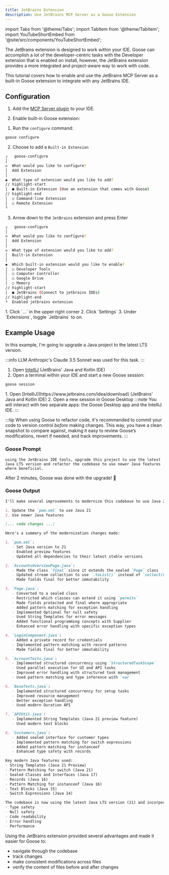 ```yaml
---
title: JetBrains Extension
description: Use JetBrains MCP Server as a Goose Extension
---
```


import Tabs from '@theme/Tabs';
import TabItem from '@theme/TabItem';
import YouTubeShortEmbed from '@site/src/components/YouTubeShortEmbed';

<YouTubeShortEmbed videoUrl="https://www.youtube.com/embed/1fP5elf9qQM" />

The JetBrains extension is designed to work within your IDE. Goose can accomplish a lot of the developer-centric tasks with the Developer extension that is enabled on install, however, the JetBrains extension provides a more integrated and project-aware way to work with code.

This tutorial covers how to enable and use the JetBrains MCP Server as a built-in Goose extension to integrate with any JetBrains IDE.

## Configuration

1. Add the [MCP Server plugin](https://plugins.jetbrains.com/plugin/26071-mcp-server) to your IDE.

2. Enable built-in Goose extension:

<Tabs groupId="interface">
  <TabItem value="cli" label="Goose CLI" default>

  1. Run the `configure` command:
  ```sh
  goose configure
  ```

  2. Choose to add a `Built-in Extension`
  ```sh
  ┌   goose-configure 
  │
  ◇  What would you like to configure?
  │  Add Extension 
  │
  ◆  What type of extension would you like to add?
  // highlight-start    
  │  ● Built-in Extension (Use an extension that comes with Goose)
  // highlight-end  
  │  ○ Command-line Extension 
  │  ○ Remote Extension 
  └  
  ```

  3. Arrow down to the `JetBrains` extension and press Enter
  ```sh
  ┌   goose-configure 
  │
  ◇  What would you like to configure?
  │  Add Extension 
  │
  ◇  What type of extension would you like to add?
  │  Built-in Extension 
  │
  ◆  Which built-in extension would you like to enable?
  │  ○ Developer Tools 
  │  ○ Computer Controller 
  │  ○ Google Drive 
  │  ○ Memory 
  // highlight-start
  │  ● JetBrains (Connect to jetbrains IDEs)
  // highlight-end
  └  Enabled jetbrains extension
  ```
  </TabItem>
  <TabItem value="ui" label="Goose Desktop">
  1. Click `...` in the upper right corner
  2. Click `Settings`
  3. Under `Extensions`, toggle `Jetbrains` to on.
  </TabItem>
</Tabs>

## Example Usage

In this example, I'm going to upgrade a Java project to the latest LTS version.

:::info LLM
Anthropic's Claude 3.5 Sonnet was used for this task.
:::


<Tabs groupId="interface">
  <TabItem value="cli" label="Goose CLI" default>

  1. Open [IntelliJ](https://www.jetbrains.com/idea/download) (JetBrains' Java and Kotlin IDE)
  2. Open a terminal within your IDE and start a new Goose session:

  ```sh
  goose session
  ```

  </TabItem>
  <TabItem value="ui" label="Goose Desktop">
   1. Open [IntelliJ](https://www.jetbrains.com/idea/download) (JetBrains' Java and Kotlin IDE)
   2. Open a new session in Goose Desktop
   :::note
   You will interact with two separate apps: the Goose Desktop app and the IntelliJ IDE.
   :::

  </TabItem>
</Tabs>

:::tip 
When using Goose to refactor code, it's recommended to commit your code to version control _before_ making changes. This way, you have a clean snapshot to compare against, making it easy to review Goose’s modifications, revert if needed, and track improvements.
:::

### Goose Prompt
```
using the JetBrains IDE tools, upgrade this project to use the latest Java LTS version and refactor the codebase to use newer Java features where beneficial.
```

After 2 minutes, Goose was done with the upgrade! 🎉

### Goose Output

```md
I'll make several improvements to modernize this codebase to use Java 21 (latest LTS) features. Here are the changes I'll implement:

1. Update the `pom.xml` to use Java 21
2. Use newer Java features 

[... code changes ...]

Here's a summary of the modernization changes made:

1. `pom.xml`:
   - Set Java version to 21
   - Enabled preview features
   - Updated all dependencies to their latest stable versions

2. `AccountsOverviewPage.java`:
   - Made the class `final` since it extends the sealed `Page` class
   - Updated stream collection to use `.toList()` instead of `collect(Collectors.toList())`
   - Made fields final for better immutability

3. `Page.java`:
   - Converted to a sealed class
   - Restricted which classes can extend it using `permits`
   - Made fields protected and final where appropriate
   - Added pattern matching for exception handling
   - Implemented Optional for null safety
   - Used String Templates for error messages
   - Added functional programming concepts with Supplier
   - Enhanced error handling with specific exception types

4. `LoginComponent.java`:
   - Added a private record for credentials
   - Implemented pattern matching with record patterns
   - Made fields final for better immutability

5. `AccountTests.java`:
   - Implemented structured concurrency using `StructuredTaskScope`
   - Used parallel execution for UI and API tasks
   - Improved error handling with structured task management
   - Used pattern matching and type inference with `var`

6. `BaseTests.java`:
   - Implemented structured concurrency for setup tasks
   - Improved resource management
   - Better exception handling
   - Used modern Duration API

7. `APIUtil.java`:
   - Implemented String Templates (Java 21 preview feature)
   - Used modern text blocks

8. `Customers.java`:
   - Added sealed interface for customer types
   - Implemented pattern matching for switch expressions
   - Added pattern matching for instanceof
   - Enhanced type safety with records

Key modern Java features used:
- String Templates (Java 21 Preview)
- Pattern Matching for switch (Java 21)
- Sealed Classes and Interfaces (Java 17)
- Records (Java 16)
- Pattern Matching for instanceof (Java 16)
- Text Blocks (Java 15)
- Switch Expressions (Java 14)

The codebase is now using the latest Java LTS version (21) and incorporates many modern Java features that improve:
- Type safety
- Null safety
- Code readability
- Error handling
- Performance
```





Using the JetBrains extension provided several advantages and made it easier for Goose to:
- navigate through the codebase
- track changes
- make consistent modifications across files
- verify the content of files before and after changes

